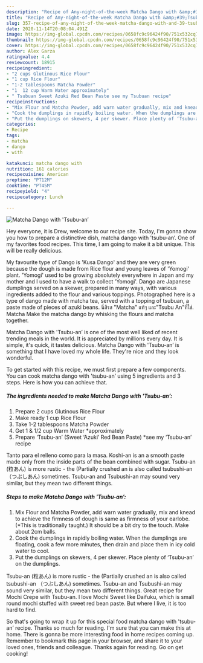 ```yaml
---
description: "Recipe of Any-night-of-the-week Matcha Dango with &amp;#39;Tsubu-an’"
title: "Recipe of Any-night-of-the-week Matcha Dango with &amp;#39;Tsubu-an’"
slug: 357-recipe-of-any-night-of-the-week-matcha-dango-with-and-39-tsubu-an
date: 2020-11-14T20:08:04.491Z
image: https://img-global.cpcdn.com/recipes/0658fc9c96424f90/751x532cq70/matcha-dango-with-tsubu-an-recipe-main-photo.jpg
thumbnail: https://img-global.cpcdn.com/recipes/0658fc9c96424f90/751x532cq70/matcha-dango-with-tsubu-an-recipe-main-photo.jpg
cover: https://img-global.cpcdn.com/recipes/0658fc9c96424f90/751x532cq70/matcha-dango-with-tsubu-an-recipe-main-photo.jpg
author: Alex Garza
ratingvalue: 4.4
reviewcount: 18915
recipeingredient:
- "2 cups Glutinous Rice Flour"
- "1 cup Rice Flour"
- "1-2 tablespoons Matcha Powder"
- "1  12 cup Warm Water approximately"
- " Tsubuan Sweet Azuki Red Bean Paste see my Tsubuan recipe"
recipeinstructions:
- "Mix Flour and Matcha Powder, add warn water gradually, mix and knead to achieve the firmness of dough is same as firmness of your earlobe. (*This is traditionally taught.) It should be a bit dry to the touch. Make about 2cm balls."
- "Cook the dumplings in rapidly boiling water. When the dumplings are floating, cook a few more minutes, then drain and place them in icy cold water to cool."
- "Put the dumplings on skewers, 4 per skewer. Place plenty of ‘Tsubu-an’ on the dumplings."
categories:
- Recipe
tags:
- matcha
- dango
- with

katakunci: matcha dango with 
nutrition: 161 calories
recipecuisine: American
preptime: "PT12M"
cooktime: "PT45M"
recipeyield: "4"
recipecategory: Lunch

---
```



![Matcha Dango with &#39;Tsubu-an’](https://img-global.cpcdn.com/recipes/0658fc9c96424f90/751x532cq70/matcha-dango-with-tsubu-an-recipe-main-photo.jpg)

Hey everyone, it is Drew, welcome to our recipe site. Today, I'm gonna show you how to prepare a distinctive dish, matcha dango with &#39;tsubu-an’. One of my favorites food recipes. This time, I am going to make it a bit unique. This will be really delicious.

My favourite type of Dango is &#39;Kusa Dango&#39; and they are very green because the dough is made from Rice flour and young leaves of &#39;Yomogi&#39; plant. &#39;Yomogi&#39; used to be growing absolutely everywhere in Japan and my mother and I used to have a walk to collect &#39;Yomogi&#39;. Dango are Japanese dumplings served on a skewer, prepared in many ways, with various ingredients added to the flour and various toppings. Photographed here is a type of dango made with matcha tea, served with a topping of tsubuan, a paste made of pieces of azuki beans. นี่สิรส &#34;Matcha&#34; แท้ๆ และ&#34;Tsubu An&#34;ที่ใช่. Matcha Make the matcha dango by whisking the flours and matcha together.

Matcha Dango with &#39;Tsubu-an’ is one of the most well liked of recent trending meals in the world. It is appreciated by millions every day. It is simple, it's quick, it tastes delicious. Matcha Dango with &#39;Tsubu-an’ is something that I have loved my whole life. They're nice and they look wonderful.


To get started with this recipe, we must first prepare a few components. You can cook matcha dango with &#39;tsubu-an’ using 5 ingredients and 3 steps. Here is how you can achieve that.

<!--inarticleads1-->

##### The ingredients needed to make Matcha Dango with &#39;Tsubu-an’:

1. Prepare 2 cups Glutinous Rice Flour
1. Make ready 1 cup Rice Flour
1. Take 1-2 tablespoons Matcha Powder
1. Get 1 &amp; 1/2 cup Warm Water *approximately
1. Prepare  ‘Tsubu-an’ (Sweet ‘Azuki’ Red Bean Paste) *see my ‘Tsubu-an’ recipe


Tanto para el relleno como para la masa. Koshi-an is an a smooth paste made only from the inside parts of the bean combined with sugar. Tsubu-an (粒あん) is more rustic - the (Partially crushed an is also called tsubushi-an （つぶしあん) sometimes. Tsubu-an and Tsubushi-an may sound very similar, but they mean two different things. 

<!--inarticleads2-->

##### Steps to make Matcha Dango with &#39;Tsubu-an’:

1. Mix Flour and Matcha Powder, add warn water gradually, mix and knead to achieve the firmness of dough is same as firmness of your earlobe. (*This is traditionally taught.) It should be a bit dry to the touch. Make about 2cm balls.
1. Cook the dumplings in rapidly boiling water. When the dumplings are floating, cook a few more minutes, then drain and place them in icy cold water to cool.
1. Put the dumplings on skewers, 4 per skewer. Place plenty of ‘Tsubu-an’ on the dumplings.


Tsubu-an (粒あん) is more rustic - the (Partially crushed an is also called tsubushi-an （つぶしあん) sometimes. Tsubu-an and Tsubushi-an may sound very similar, but they mean two different things. Great recipe for Mochi Crepe with Tsubu-an. I love Mochi Sweet like Daifuku, which is small round mochi stuffed with sweet red bean paste. But where I live, it is too hard to find. 

So that's going to wrap it up for this special food matcha dango with &#39;tsubu-an’ recipe. Thanks so much for reading. I'm sure that you can make this at home. There is gonna be more interesting food in home recipes coming up. Remember to bookmark this page in your browser, and share it to your loved ones, friends and colleague. Thanks again for reading. Go on get cooking!
